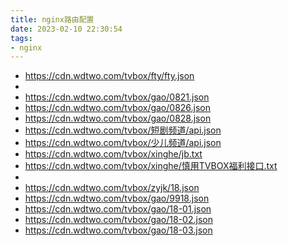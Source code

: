 ```yaml
---
title: nginx路由配置
date: 2023-02-10 22:30:54
tags:
- nginx
---
```

- https://cdn.wdtwo.com/tvbox/fty/fty.json
- 
- https://cdn.wdtwo.com/tvbox/gao/0821.json
- https://cdn.wdtwo.com/tvbox/gao/0826.json
- https://cdn.wdtwo.com/tvbox/gao/0828.json
- https://cdn.wdtwo.com/tvbox/短剧频道/api.json
- https://cdn.wdtwo.com/tvbox/少儿频道/api.json
- https://cdn.wdtwo.com/tvbox/xinghe/jb.txt
- https://cdn.wdtwo.com/tvbox/xinghe/慎用TVBOX福利接口.txt
- 
- https://cdn.wdtwo.com/tvbox/zyjk/18.json
- https://cdn.wdtwo.com/tvbox/gao/9918.json
- https://cdn.wdtwo.com/tvbox/gao/18-01.json
- https://cdn.wdtwo.com/tvbox/gao/18-02.json
- https://cdn.wdtwo.com/tvbox/gao/18-03.json









